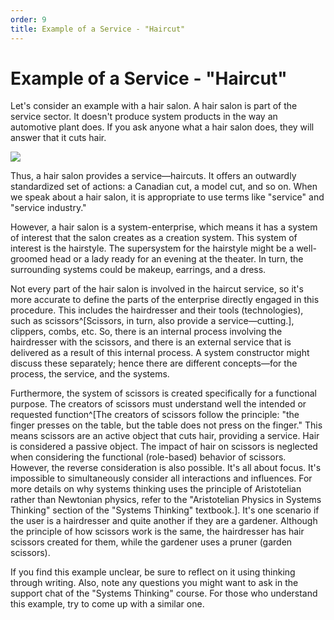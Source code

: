 ```yaml
---
order: 9
title: Example of a Service - "Haircut"
---
```


# Example of a Service - "Haircut"

Let's consider an example with a hair salon. A hair salon is part of the service sector. It doesn't produce system products in the way an automotive plant does. If you ask anyone what a hair salon does, they will answer that it cuts hair.

![](./example-of-a-service-haircut-12.png)

Thus, a hair salon provides a service—haircuts. It offers an outwardly standardized set of actions: a Canadian cut, a model cut, and so on. When we speak about a hair salon, it is appropriate to use terms like "service" and "service industry."

However, a hair salon is a system-enterprise, which means it has a system of interest that the salon creates as a creation system. This system of interest is the hairstyle. The supersystem for the hairstyle might be a well-groomed head or a lady ready for an evening at the theater. In turn, the surrounding systems could be makeup, earrings, and a dress.

Not every part of the hair salon is involved in the haircut service, so it's more accurate to define the parts of the enterprise directly engaged in this procedure. This includes the hairdresser and their tools (technologies), such as scissors^[Scissors, in turn, also provide a service—cutting.], clippers, combs, etc. So, there is an internal process involving the hairdresser with the scissors, and there is an external service that is delivered as a result of this internal process. A system constructor might discuss these separately; hence there are different concepts—for the process, the service, and the systems.

Furthermore, the system of scissors is created specifically for a functional purpose. The creators of scissors must understand well the intended or requested function^[The creators of scissors follow the principle: "the finger presses on the table, but the table does not press on the finger." This means scissors are an active object that cuts hair, providing a service. Hair is considered a passive object. The impact of hair on scissors is neglected when considering the functional (role-based) behavior of scissors. However, the reverse consideration is also possible. It's all about focus. It's impossible to simultaneously consider all interactions and influences. For more details on why systems thinking uses the principle of Aristotelian rather than Newtonian physics, refer to the "Aristotelian Physics in Systems Thinking" section of the "Systems Thinking" textbook.]. It's one scenario if the user is a hairdresser and quite another if they are a gardener. Although the principle of how scissors work is the same, the hairdresser has hair scissors created for them, while the gardener uses a pruner (garden scissors).

If you find this example unclear, be sure to reflect on it using thinking through writing. Also, note any questions you might want to ask in the support chat of the "Systems Thinking" course. For those who understand this example, try to come up with a similar one.